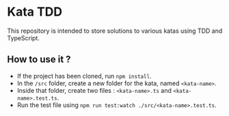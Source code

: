 # Kata TDD

This repository is intended to store solutions to various katas using TDD and TypeScript.

## How to use it ?

- If the project has been cloned, run `npm install`.
- In the `/src` folder, create a new folder for the kata, named `<kata-name>`.
- Inside that folder, create two files : `<kata-name>.ts` and `<kata-name>.test.ts`.
- Run the test file using `npm run test:watch ./src/<kata-name>.test.ts`.